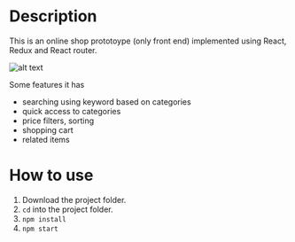 # Description

This is an online shop prototoype (only front end) implemented using React, Redux and React router.


![alt text](https://raw.githubusercontent.com/giorgi-m/online-shop/master/src/Images/scrn.gif)

Some features it has
- searching using keyword based on categories
- quick access to categories
- price filters, sorting
- shopping cart
- related items

# How to use

1. Download the project folder.
2. ```cd``` into the project folder.
3. ```npm install```
4. ```npm start```

